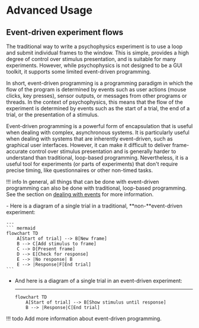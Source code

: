 # Advanced Usage

## Event-driven experiment flows

The traditional way to write a psychophysics experiment is to use a loop and submit individual frames to the window. This is simple, provides a high degree of control over stimulus presentation, and is suitable for many experiments. However, while psychophysics is not designed to be a GUI toolkit, it supports some limited event-driven programming.

In short, event-driven programming is a programming paradigm in which the flow of the program is determined by events such as user actions (mouse clicks, key presses), sensor outputs, or messages from other programs or threads. In the context of psychophysics, this means that the flow of the experiment is determined by events such as the start of a trial, the end of a trial, or the presentation of a stimulus.


Event-driven programming is a powerful form of encapsulation that is useful when dealing with complex, asynchronous systems. It is particularly useful when dealing with systems that are inherently event-driven, such as graphical user interfaces. However, it can make it difficult to deliver frame-accurate control over stimulus presentation and is generally harder to understand than traditional, loop-based programming. Nevertheless, it is a useful tool for experiments (or parts of experiments) that don't require precise timing, like questionnaires or other non-timed tasks.

!!! info
    In general, all things that can be done with event-driven programming can also be done with traditional, loop-based programming. See the section on [dealing with events](events.md) for more information.


<div class="grid cards" markdown>
-   Here is a diagram of a single trial in a traditional, **non-**event-driven experiment:

    ---
    ``` mermaid
    flowchart TD
        A[Start of trial] --> B[New frame]
        B --> C[Add stimulus to frame]
        C --> D[Present frame]
        D --> E[Check for response]
        E --> |No response| B
        E --> |Response|F[End trial]
    ```

-   And here is a diagram of a single trial in an event-driven experiment:

    ---
    ``` mermaid
    flowchart TD
        A[Start of trial] --> B[Show stimulus until response]
        B --> |Response|C[End trial]
    ```
</div>


!!! todo
    Add more information about event-driven programming.
